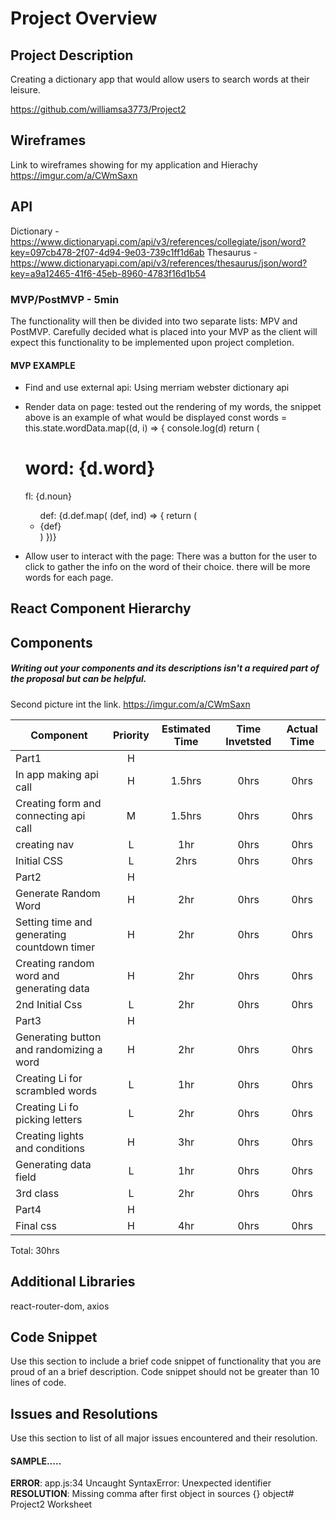 # Project Overview
## Project Description

Creating a dictionary app that would allow users to search words at their leisure.

https://github.com/williamsa3773/Project2

## Wireframes

Link to wireframes showing for my application and Hierachy
https://imgur.com/a/CWmSaxn

## API

Dictionary - https://www.dictionaryapi.com/api/v3/references/collegiate/json/word?key=097cb478-2f07-4d94-9e03-739c1ff1d6ab
Thesaurus -https://www.dictionaryapi.com/api/v3/references/thesaurus/json/word?key=a9a12465-41f6-45eb-8960-4783f16d1b54

### MVP/PostMVP - 5min

The functionality will then be divided into two separate lists: MPV and PostMVP.  Carefully decided what is placed into your MVP as the client will expect this functionality to be implemented upon project completion.  

#### MVP EXAMPLE
- Find and use external api: Using merriam webster dictionary api
- Render data on page: tested out the rendering of my words, the snippet above is an example of what would be displayed
const words = this.state.wordData.map((d, i) => {
  console.log(d)
  return (
  <div>
    <h1>word: {d.word}</h1>
    <p>fl: {d.noun}</p>
    <ul>def: {d.def.map( (def, ind) => {
      return (
        <li key={ind}>{def}</li>
      )
    })}</ul>
  </div>

- Allow user to interact with the page: There was a button for the user to click to gather the info on the word of their choice. there will be more words for each page.

## React Component Hierarchy
## Components
##### Writing out your components and its descriptions isn't a required part of the proposal but can be helpful.
Second picture int the link.
https://imgur.com/a/CWmSaxn

| Component | Priority | Estimated Time | Time Invetsted | Actual Time |
| --- | :---: |  :---: | :---: | :---: |
| Part1 | H | |  |  |
| In app making api call | H | 1.5hrs | 0hrs | 0hrs |
| Creating form and connecting api call| M | 1.5hrs | 0hrs | 0hrs |
| creating nav | L | 1hr | 0hrs | 0hrs |
| Initial CSS | L | 2hrs | 0hrs | 0hrs |
| Part2 | H | |  |  |
| Generate Random Word | H | 2hr | 0hrs | 0hrs |
| Setting time and generating countdown timer | H | 2hr | 0hrs | 0hrs |
| Creating random word and generating data | H | 2hr | 0hrs | 0hrs |
| 2nd Initial Css | L | 2hr | 0hrs | 0hrs |
| Part3 | H | |  |  |
| Generating button and randomizing a word | H | 2hr | 0hrs | 0hrs |
| Creating Li for scrambled words | L | 1hr | 0hrs | 0hrs |
| Creating Li fo picking letters | L | 2hr | 0hrs | 0hrs |
| Creating lights and conditions | H | 3hr | 0hrs | 0hrs |
| Generating data field | L | 1hr | 0hrs | 0hrs |
| 3rd class | L | 2hr | 0hrs | 0hrs |
| Part4 | H | |  |  |
| Final css | H| 4hr | 0hrs | 0hrs |
Total: 30hrs


## Additional Libraries
react-router-dom, axios

## Code Snippet

Use this section to include a brief code snippet of functionality that you are proud of an a brief description.  Code snippet should not be greater than 10 lines of code.


## Issues and Resolutions
 Use this section to list of all major issues encountered and their resolution.

#### SAMPLE.....
**ERROR**: app.js:34 Uncaught SyntaxError: Unexpected identifier                                
**RESOLUTION**: Missing comma after first object in sources {} object# Project2 Worksheet
